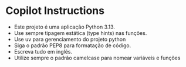 # Copilot Instructions

- Este projeto é uma aplicação Python 3.13.
- Use sempre tipagem estática (type hints) nas funções.
- Use uv para gerenciamento do projeto python
- Siga o padrão PEP8 para formatação de código.
- Escreva tudo em inglês.
- Utilize sempre o padrão camelcase para nomear variáveis e funções